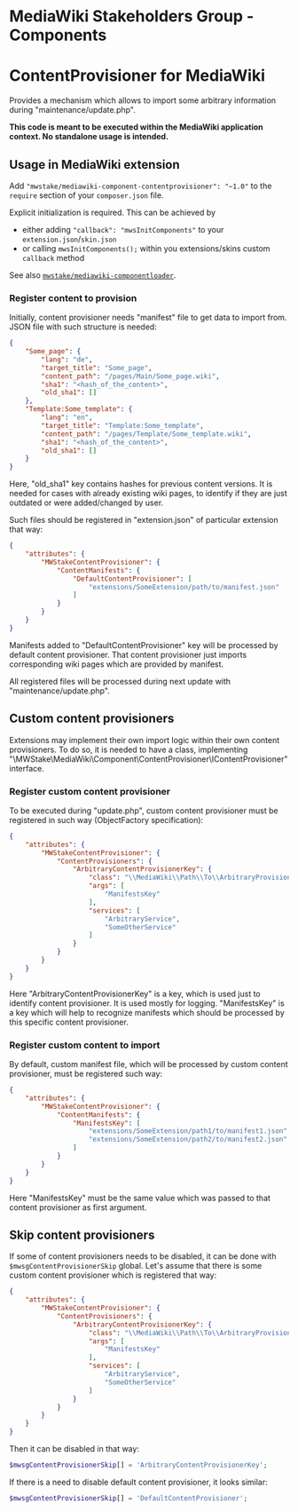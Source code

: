 # MediaWiki Stakeholders Group - Components
# ContentProvisioner for MediaWiki

Provides a mechanism which allows to import some arbitrary information during "maintenance/update.php".

**This code is meant to be executed within the MediaWiki application context. No standalone usage is intended.**

## Usage in MediaWiki extension

Add `"mwstake/mediawiki-component-contentprovisioner": "~1.0"` to the `require` section of your `composer.json` file.

Explicit initialization is required. This can be achieved by
- either adding `"callback": "mwsInitComponents"` to your `extension.json`/`skin.json`
- or calling `mwsInitComponents();` within you extensions/skins custom `callback` method

See also [`mwstake/mediawiki-componentloader`](https://github.com/hallowelt/mwstake-mediawiki-componentloader).

### Register content to provision

Initially, content provisioner needs "manifest" file to get data to import from.
JSON file with such structure is needed:
```JSON
{
	"Some_page": {
		"lang": "de",
		"target_title": "Some_page",
		"content_path": "/pages/Main/Some_page.wiki",
		"sha1": "<hash_of_the_content>",
		"old_sha1": []
	},
	"Template:Some_template": {
		"lang": "en",
		"target_title": "Template:Some_template",
		"content_path": "/pages/Template/Some_template.wiki",
		"sha1": "<hash_of_the_content>",
		"old_sha1": []
	}
}
```

Here, "old_sha1" key contains hashes for previous content versions.
It is needed for cases with already existing wiki pages, to identify if they are just outdated or were added/changed by user.


Such files should be registered in "extension.json" of particular extension that way:
```json
{
	"attributes": {
		"MWStakeContentProvisioner": {
			"ContentManifests": {
				"DefaultContentProvisioner": [
					"extensions/SomeExtension/path/to/manifest.json"
				]
			}
		}
	}
}
```
Manifests added to "DefaultContentProvisioner" key will be processed by default content provisioner.
That content provisioner just imports corresponding wiki pages which are provided by manifest.

All registered files will be processed during next update with "maintenance/update.php".

## Custom content provisioners

Extensions may implement their own import logic within their own content provisioners.
To do so, it is needed to have a class, implementing "\MWStake\MediaWiki\Component\ContentProvisioner\IContentProvisioner" interface.

### Register custom content provisioner

To be executed during "update.php", custom content provisioner must be registered in such way (ObjectFactory specification):
```json
{
	"attributes": {
		"MWStakeContentProvisioner": {
			"ContentProvisioners": {
				"ArbitraryContentProvisionerKey": {
					"class": "\\MediaWiki\\Path\\To\\ArbitraryProvisioner",
					"args": [
						"ManifestsKey"
					],
					"services": [
						"ArbitraryService",
						"SomeOtherService"
					]
				}
			}
		}
	}
}
```
Here "ArbitraryContentProvisionerKey" is a key, which is used just to identify content provisioner. It is used mostly for logging.
"ManifestsKey" is a key which will help to recognize manifests which should be processed by this specific content provisioner.


### Register custom content to import

By default, custom manifest file, which will be processed by custom content provisioner, must be registered such way:
```json
{
	"attributes": {
		"MWStakeContentProvisioner": {
			"ContentManifests": {
				"ManifestsKey": [
					"extensions/SomeExtension/path1/to/manifest1.json",
					"extensions/SomeExtension/path2/to/manifest2.json"
				]
			}
		}
	}
}
```
Here "ManifestsKey" must be the same value which was passed to that content provisioner as first argument.

## Skip content provisioners

If some of content provisioners needs to be disabled, it can be done with ``$mwsgContentProvisionerSkip`` global.
Let's assume that there is some custom content provisioner which is registered that way:
```json
{
	"attributes": {
		"MWStakeContentProvisioner": {
			"ContentProvisioners": {
				"ArbitraryContentProvisionerKey": {
					"class": "\\MediaWiki\\Path\\To\\ArbitraryProvisioner",
					"args": [
						"ManifestsKey"
					],
					"services": [
						"ArbitraryService",
						"SomeOtherService"
					]
				}
			}
		}
	}
}
```
Then it can be disabled in that way:
```php
$mwsgContentProvisionerSkip[] = 'ArbitraryContentProvisionerKey';
```
If there is a need to disable default content provisioner, it looks similar:
```php
$mwsgContentProvisionerSkip[] = 'DefaultContentProvisioner';
```
